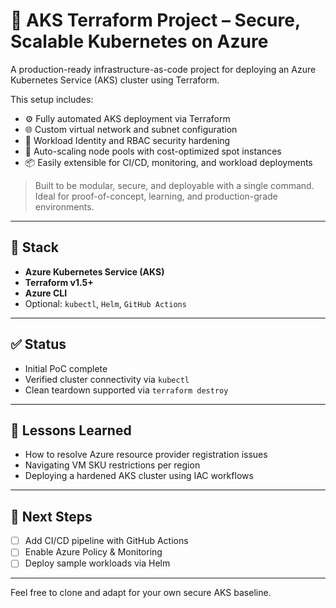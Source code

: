 # 🚀 AKS Terraform Project – Secure, Scalable Kubernetes on Azure

A production-ready infrastructure-as-code project for deploying an Azure Kubernetes Service (AKS) cluster using Terraform.

This setup includes:

- ⚙️ Fully automated AKS deployment via Terraform
- 🌐 Custom virtual network and subnet configuration
- 🔐 Workload Identity and RBAC security hardening
- 💸 Auto-scaling node pools with cost-optimized spot instances
- 📦 Easily extensible for CI/CD, monitoring, and workload deployments

> Built to be modular, secure, and deployable with a single command. Ideal for proof-of-concept, learning, and production-grade environments.

---

## 📁 Stack

- **Azure Kubernetes Service (AKS)**
- **Terraform v1.5+**
- **Azure CLI**
- Optional: `kubectl`, `Helm`, `GitHub Actions`

---

## ✅ Status

- Initial PoC complete  
- Verified cluster connectivity via `kubectl`  
- Clean teardown supported via `terraform destroy`  

---

## 🧠 Lessons Learned

- How to resolve Azure resource provider registration issues
- Navigating VM SKU restrictions per region
- Deploying a hardened AKS cluster using IAC workflows

---

## 👷 Next Steps

- [ ] Add CI/CD pipeline with GitHub Actions
- [ ] Enable Azure Policy & Monitoring
- [ ] Deploy sample workloads via Helm

---

Feel free to clone and adapt for your own secure AKS baseline.
